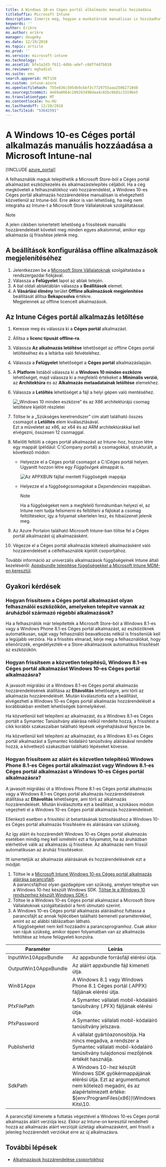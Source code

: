 ```yaml
---
title: A Windows 10-es Céges portál alkalmazás manuális hozzáadása
titleSuffix: Microsoft Intune
description: Ismerje meg, hogyan a munkatársak manuálisan is hozzáadhat a Windows 10-es céges portál alkalmazás Számítógépeiket, a Microsoft Store.
keywords: ''
author: Erikre
ms.author: erikre
manager: dougeby
ms.date: 12/19/2018
ms.topic: article
ms.prod: ''
ms.service: microsoft-intune
ms.technology: ''
ms.assetid: bfe1a2d3-f611-4dbb-adef-c0dff4d7b810
ms.reviewer: mghadial
ms.suite: ems
search.appverid: MET150
ms.custom: intune-azure
ms.openlocfilehash: 755e836c5954b9cbbf3c7729755aaa25062710d8
ms.sourcegitcommit: 4e69a8664c289263490daa4c02bc6b81c33196e5
ms.translationtype: MT
ms.contentlocale: hu-HU
ms.lasthandoff: 12/20/2018
ms.locfileid: "53642591"
---
```

# <a name="manually-add-the-windows-10-company-portal-app-by-using-microsoft-intune"></a>A Windows 10-es Céges portál alkalmazás manuális hozzáadása a Microsoft Intune-nal

[!INCLUDE [azure_portal](./includes/azure_portal.md)]

A felhasználók maguk telepíthetik a Microsoft Store-ból a Céges portál alkalmazást eszközkezelés és alkalmazástelepítés céljából. Ha a cég megköveteli a felhasználókhoz való hozzárendelést, a Windows 10-es Céges portál alkalmazás hozzárendelése manuálisan is elvégezhető közvetlenül az Intune-ból. Erre akkor is van lehetőség, ha még nem integrálta az Intune-t a Microsoft Store Vállalatoknak szolgáltatással.

 > [!NOTE]
 > A jelen cikkben ismertetett lehetőség a frissítések manuális hozzárendelését követeli meg minden egyes alkalommal, amikor egy alkalmazás új frissítése jelenik meg.

## <a name="configure-settings-to-show-offline-apps"></a>A beállítások konfigurálása offline alkalmazások megjelenítéséhez
1. Jelentkezzen be a [Microsoft Store Vállalatoknak](https://www.microsoft.com/business-store) szolgáltatásba a rendszergazdai fiókjával.
2. Válassza a **Felügyelet** lapot az ablak tetején.
3. A bal oldali ablaktáblán válassza a **Beállítások** elemet.
4. A **Vásárlási élmény** terület **Offline alkalmazások megjelenítése** beállítását állítsa **Bekapcsolva** értékre.  
    Megjelennek az offline licencelt alkalmazások.

## <a name="download-the-offline-company-portal-app"></a>Az Intune Céges portál alkalmazás letöltése
1. Keresse meg és válassza ki a **Céges portál** alkalmazást.
2. Állítsa a **licenc típusát** **offline-ra**.
3. Válassza **Az alkalmazás letöltése** lehetőséget az offline Céges portál letöltéséhez és a leltárba való felvételéhez.
4. Válassza a **Felügyelet** lehetőséget a **Céges portál** alkalmazáslapján.
5. A **Platform** listából válassza ki a **Windows 10 minden eszközre** lehetőséget, majd válassza ki a megfelelő értékeket a **Minimális verzió**, az **Architektúra** és az **Alkalmazás metaadatainak letöltése** elemekhez. 
6. Válassza a **Letöltés** lehetőséget a fájl a helyi gépen való mentéséhez.

    ![„Windows 10 minden eszközre” és az X86 architektúrájú csomag letöltésre kijelölt részletei](./media/Win10CP-all-devices.png)

7. Töltse le a „Szükséges keretrendszer” cím alatt található összes csomagot a **Letöltés** elem kiválasztásával.  
    Ezt a műveletet az x86, az x64 és az ARM architektúrákkal kell elvégezni, összesen 12 csomaggal.
8. Mielőtt feltölti a céges portál alkalmazást az Intune-hoz, hozzon létre egy mappát (például: C:\Company portál) a csomagokkal, strukturált, a következő módon:
   - Helyezze el a Céges portál csomagot a C:\Céges portál helyen. Ugyanitt hozzon létre egy *Függőségek* almappát is.  

     ![Az APPXBUN fájllal mentett Függőségek mappája](./media/Win10CP-Dependencies-save.png)

   - Helyezze el a függőségcsomagokat a *Dependencies* mappában. 

     > [!NOTE]
     > Ha a függőségeket nem a megfelelő formátumban helyezi el, az Intune nem tudja felismerni és feltölteni a fájlokat a csomag feltöltésekor, így a folyamat sikertelen lesz, és hibaüzenet jelenik meg.

9. Az Azure Portalon található Microsoft Intune-ban töltse fel a Céges portál alkalmazást új alkalmazásként. 
10. Végezze el a Céges portál alkalmazás kötelező alkalmazásként való hozzárendelését a célfelhasználók kijelölt csoportjához.  

További információ az univerzális alkalmazások függőségeinek Intune általi kezeléséről: [Appxbundle telepítése függőségekkel a Microsoft Intune MDM-en keresztül](https://blogs.technet.microsoft.com/configmgrdogs/2016/11/30/deploying-an-appxbundle-with-dependencies-via-microsoft-intune-mdm/).  

## <a name="frequently-asked-questions"></a>Gyakori kérdések 
### <a name="how-do-i-update-the-company-portal-app-on-my-users-devices-if-they-have-already-installed-the-older-apps-from-the-store"></a>Hogyan frissítsem a Céges portál alkalmazást olyan felhasználói eszközökön, amelyeken telepítve vannak az áruházból származó régebbi alkalmazások?
Ha a felhasználók már telepítették a Microsoft Store-ból a Windows 8.1-es vagy a Windows Phone 8.1-es Céges portál alkalmazást, az eszközöknek automatikusan, saját vagy felhasználói beavatkozás nélkül is frissíteniük kell a legújabb verzióra. Ha a frissítés elmarad, kérje meg a felhasználókat, hogy ellenőrizzék, engedélyezték-e a Store-alkalmazások automatikus frissítését az eszközükön.   

### <a name="how-do-i-upgrade-my-sideloaded-windows-81-company-portal-app-to-the-windows-10-company-portal-app"></a>Hogyan frissítsem a közvetlen telepítésű, Windows 8.1-es Céges portál alkalmazást Windows 10-es Céges portál alkalmazásra?
A javasolt migrálási út a Windows 8.1-es Céges portál alkalmazás hozzárendelésének átállítása az **Eltávolítás** lehetőségre, ami törli az alkalmazás hozzárendelését. Miután kiválasztotta ezt a beállítást, elvégezheti a Windows 10-es Céges portál alkalmazás hozzárendelését a korábbiakban említett lehetőségek bármelyikével.  

Ha közvetlenül kell telepíteni az alkalmazást, és a Windows 8.1-es Céges portált a Symantec Tanúsítvány aláírása nélkül rendelte hozzá, a frissítést a cikk korábbi szakaszaiban található lépések végrehajtásával fejezze be.

Ha közvetlenül kell telepíteni az alkalmazást, és a Windows 8.1-es Céges portál alkalmazást a Symantec kódaláíró tanúsítvány aláírásával rendelte hozzá, a következő szakaszban található lépéseket kövesse.

### <a name="how-do-i-upgrade-my-signed-and-sideloaded-windows-phone-81-company-portal-app-or-windows-81-company-portal-app-to-the-windows-10-company-portal-app"></a>Hogyan frissítsem az aláírt és közvetlen telepítésű Windows Phone 8.1-es Céges portál alkalmazást vagy Windows 8.1-es Céges portál alkalmazást a Windows 10-es Céges portál alkalmazásra?
A javasolt migrálási út a Windows Phone 8.1-es Céges portál alkalmazás vagy a Windows 8.1-es Céges portál alkalmazás hozzárendelésének átállítása az **Eltávolítás** lehetőségre, ami törli az alkalmazás hozzárendelését. Miután kiválasztotta ezt a beállítást, a szokásos módon végezheti el a Windows 10-es Céges portál alkalmazás hozzárendelését.  

Ellenkező esetben a frissítési út betartásának biztosításához a Windows 10-es Céges portál alkalmazás frissítésére és aláírására van szükség.  

Az így aláírt és hozzárendelt Windows 10-es Céges portál alkalmazás esetében mindig meg kell ismételni ezt a folyamatot, ha az áruházban elérhetővé válik az alkalmazás új frissítése. Az alkalmazás nem frissül automatikusan az áruház frissítésekor.  

Itt ismertetjük az alkalmazás aláírásának és hozzárendelésének ezt a módját:

1. Töltse le a [Microsoft Intune Windows 10-es Céges portál alkalmazás aláírása parancsfájlt](https://aka.ms/win10cpscript).  
    A parancsfájlhoz olyan gazdagépre van szükség, amelyen telepítve van a Windows 10-hez készült Windows SDK. [Töltse le a Windows 10 rendszerhez készült Windows SDK-t](https://go.microsoft.com/fwlink/?LinkId=619296).
2. Töltse le a Windows 10-es Céges portál alkalmazást a Microsoft Store Vállalatoknak szolgáltatásból a fenti útmutató szerint.  
3. A Windows 10-es Céges portál alkalmazás aláírásához futtassa a parancsfájlt az annak fejlécében található bemeneti paraméterekkel, amint az az alábbi táblázatban látható.  
    A függőségeket nem kell hozzáadni a parancsprogramhoz. Csak akkor van rájuk szükség, amikor éppen folyamatban van az alkalmazás feltöltése az Intune felügyeleti konzolra.

| Paraméter |  Leírás  |
|---|---|
| InputWin10AppxBundle  |  Az appxbundle forrásfájl elérési útja. |
| OutputWin10AppxBundle | Az aláírt appxbundle fájl kimeneti útja. 
| Win81Appx  | A Windows 8.1 vagy Windows Phone 8.1 Céges portál (.APPX) fájljának elérési útja. |
| PfxFilePath  |  A Symantec vállalati mobil-kódaláíró tanúsítvány (.PFX) fájljának elérési útja.  |
| PfxPassword  | A Symantec vállalati mobil-kódaláíró tanúsítvány jelszava. |
| PublisherId | A vállalat gyártóazonosítója. Ha nincs megadva, a rendszer a Symantec vállalati mobil-kódaláíró tanúsítvány tulajdonosi mezőjének értékét használja. |
| SdkPath | A Windows 10-hez készült Windows SDK gyökérmappájának elérési útja. Ezt az argumentumot nem kötelező megadni, és az alapértelmezett értéke: ${env:ProgramFiles(x86)}\Windows Kits\10.  |

A parancsfájl kimenete a futtatás végeztével a Windows 10-es Céges portál alkalmazás aláírt verziója lesz. Ekkor az Intune-on keresztül rendelheti hozzá az alkalmazás aláírt verzióját üzletági alkalmazásként, ami frissíti a jelenleg hozzárendelt verziókat erre az új alkalmazásra.  

## <a name="next-steps"></a>További lépések

- [Alkalmazások hozzárendelése csoportokhoz](apps-deploy.md)

